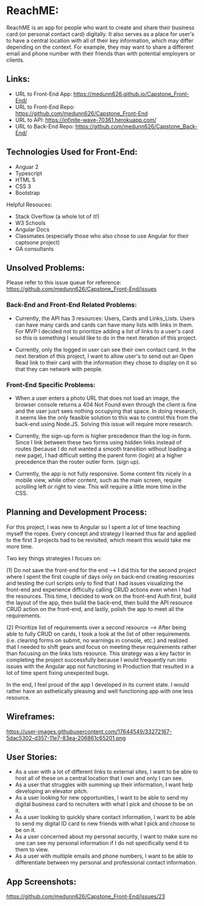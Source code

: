 # ReachME:
ReachME is an app for people who want to create and share their business card (or personal contact card) digitally. It also serves as a place for user's to have a central location with all of their key information, which may differ depending on the context. For example, they may want to share a different email and phone number with their friends than with potential employers or clients.

## Links:

- URL to Front-End App: https://medunn626.github.io/Capstone_Front-End/
- URL to Front-End Repo: https://github.com/medunn626/Capstone_Front-End
- URL to API: https://infinite-wave-70361.herokuapp.com/
- URL to Back-End Repo: https://github.com/medunn626/Capstone_Back-End/

## Technologies Used for Front-End:

- Anguar 2
- Typescript
- HTML 5
- CSS 3
- Bootstrap

Helpful Resouces:
- Stack Overflow (a whole lot of it!)
- W3 Schools
- Angular Docs
- Classmates (especially those who also chose to use Angular for their captsone project)
- GA consultants

## Unsolved Problems:

Please refer to this issue queue for reference: https://github.com/medunn626/Capstone_Front-End/issues

### Back-End and Front-End Related Problems:

- Currently, the API has 3 resources: Users, Cards and Links_Lists. Users can have many cards and cards can have many lists with links in them. For MVP I decided not to prioritize adding a list of links to a user's card so this is something I would like to do in the next iteration of this project.

- Currently, only the logged in user can see their own contact card. In the next iteration of this project, I want to allow user's to send out an Open Read link to their card with the information they chose to display on it so that they can network with people.

### Front-End Specific Problems:

- When a user enters a photo URL that does not load an image, the browser console returns a 404 Not Found even through the client is fine and the user jusrt sees nothing occupying that space. In doing research, it seems like the only feasible solution to this was to control this from the back-end using Node.JS. Solving this issue will require more research.

- Currently, the sign-up form is higher precedence than the log-in form. Since I link between these two forms using hidden links instead of routes (because I do not wanted a smooth transition without loading a new page), I had difficult setting the parent form (login) at a higher precedence than the router outler form. (sign up).

- Currently, the app is not fully responsive. Some content fits nicely in a mobile view, while other content, such as the main screen, require scrolling left or right to view. This will require a little more time in the CSS.

## Planning and Development Process:

For this project, I was new to Angular so I spent a lot of time teaching myself the ropes. Every concept and strategy I learned thus far and applied to the first 3 projects had to be revisited, which meant this would take me more time.

Two key things strategies I focues on:

(1) Do not save the front-end for the end --> I did this for the second project where I spent the first couple of days only on back-end creating resources and testing the curl scripts only to find that I had issues visualizing the front-end and experience difficulty calling CRUD actions even when I had the resources. This time, I decided to work on the front-end Auth first, build the layout of the app, then build the back-end, then build the API resource CRUD action on the front-end, and lastly, polish the app to meet all the requirements.

(2) Prioritize list of requirements over a second resource --> After being able to fully CRUD on cards, I took a look at the list of other requirements (i.e. clearing forms on submit, no warnings in console, etc.) and realized that I needed to shift gears and focus on meeting these requirements rather than focusing on the links lists resource. This strategy was a key factor in completing the project successfully because I would frequently run into issues with the Angular app not functioning in Production that resulted in a lot of time spent fixing unexpected bugs.

In the end, I feel proud of the app I developed in its current state. I would rather have an asthetically pleasing and well functioning app with one less resource.

## Wireframes:
https://user-images.githubusercontent.com/17644549/33272167-5dac5302-d357-11e7-83ea-206861c65201.png

## User Stories:
- As a user with a lot of different links to external sites, I want to be able to host all of these on a central location that I own and only I can see.
- As a user that struggles with summing up their information, I want help developing an elevator pitch.
- As a user looking for new opportunities, I want to be able to send my digital business card to recruiters with what I pick and choose to be on it.
- As a user looking to quickly share contact information, I want to be able to send my digital ID card to new friends with what I pick and choose to be on it.
- As a user concerned about my personal security, I want to make sure no one can see my personal information if I do not specifically send it to them to view.
- As a user with multiple emails and phone numbers, I want to be able to differentiate between my personal and professional contact information.

## App Screenshots:
https://github.com/medunn626/Capstone_Front-End/issues/23
